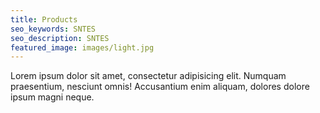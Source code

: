 ```yaml
---
title: Products
seo_keywords: SNTES
seo_description: SNTES
featured_image: images/light.jpg
---
```


Lorem ipsum dolor sit amet, consectetur adipisicing elit. Numquam praesentium, nesciunt omnis! Accusantium enim aliquam, dolores dolore ipsum magni neque.
